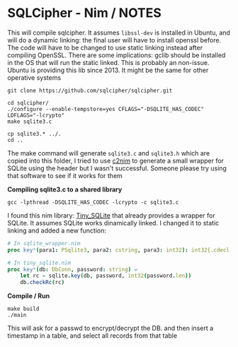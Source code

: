 SQLCipher - Nim / NOTES
===

This will compile sqlcipher. It assumes `libssl-dev` is installed in Ubuntu, and will do a dynamic linking: the final user will have to install openssl before. The code will have to be changed to use static linking instead after compiling OpenSSL. There are some implications: gclib should be installed in the OS that will run the static linked. This is probably an non-issue. Ubuntu is providing this lib since 2013. It might be the same for other operative systems

```
git clone https://github.com/sqlcipher/sqlcipher.git

cd sqlcipher/
./configure --enable-tempstore=yes CFLAGS="-DSQLITE_HAS_CODEC" LDFLAGS="-lcrypto"
make sqlite3.c

cp sqlite3.* ../.
cd ..
```

The make command will generate `sqlite3.c` and `sqlite3.h` which are copied into this folder, I tried to use [c2nim](https://github.com/nim-lang/c2nim) to generate a small wrapper for SQLite using the header but I wasn't successful. Someone please try using that software to see if it works for them


**Compiling sqlite3.c to a shared library**
```
gcc -lpthread -DSQLITE_HAS_CODEC -lcrypto -c sqlite3.c
```

I found this nim library: [Tiny_SQLite](https://github.com/GULPF/tiny_sqlite/blob/master/src/tiny_sqlite/sqlite_wrapper.nim) that already provides a wrapper for SQLite. It assumes SQLite works dinamically linked. I changed it to static linking and added a new function:

```nim
# In sqlite_wrapper.nim
proc key*(para1: PSqlite3, para2: cstring, para3: int32): int32{.cdecl, importc: "sqlite3_key".}

# In tiny_sqlite.nim
proc key*(db: DbConn, password: string) =
    let rc = sqlite.key(db, password, int32(password.len))
    db.checkRc(rc)
```

**Compile / Run**
```
make build
./main
```

This will ask for a passwd to encrypt/decrypt the DB. and then insert a timestamp in a table, and select all records from that table


